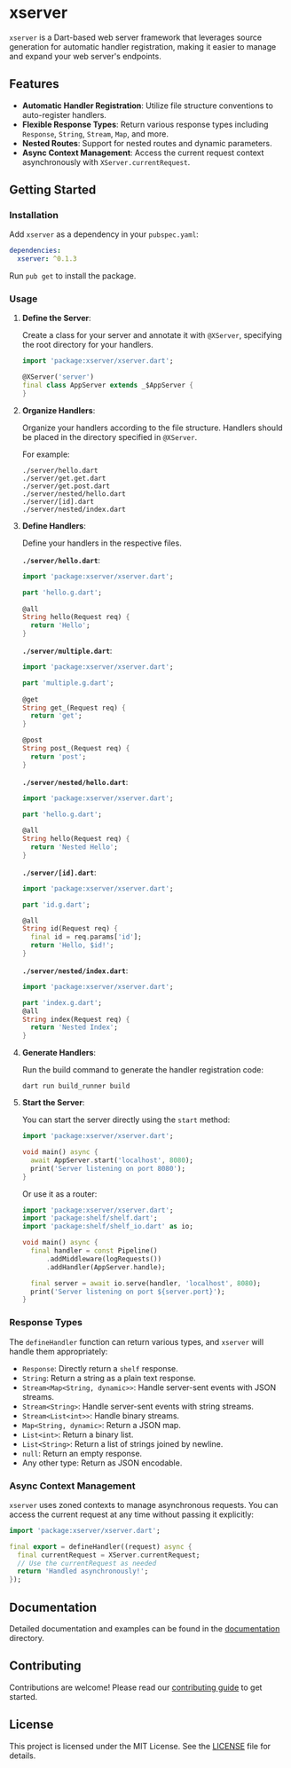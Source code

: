 # xserver

`xserver` is a Dart-based web server framework that leverages source generation for automatic handler registration, making it easier to manage and expand your web server's endpoints.

## Features

- **Automatic Handler Registration**: Utilize file structure conventions to auto-register handlers.
- **Flexible Response Types**: Return various response types including `Response`, `String`, `Stream`, `Map`, and more.
- **Nested Routes**: Support for nested routes and dynamic parameters.
- **Async Context Management**: Access the current request context asynchronously with `XServer.currentRequest`.

## Getting Started

### Installation

Add `xserver` as a dependency in your `pubspec.yaml`:

```yaml
dependencies:
  xserver: ^0.1.3
```

Run `pub get` to install the package.

### Usage

1. **Define the Server**:

   Create a class for your server and annotate it with `@XServer`, specifying the root directory for your handlers.

   ```dart
   import 'package:xserver/xserver.dart';

   @XServer('server')
   final class AppServer extends _$AppServer {
   }
   ```

2. **Organize Handlers**:

   Organize your handlers according to the file structure. Handlers should be placed in the directory specified in `@XServer`.

   For example:

   ```plaintext
   ./server/hello.dart
   ./server/get.get.dart
   ./server/get.post.dart
   ./server/nested/hello.dart
   ./server/[id].dart
   ./server/nested/index.dart
   ```

3. **Define Handlers**:

   Define your handlers in the respective files.

   **`./server/hello.dart`**:
   ```dart
   import 'package:xserver/xserver.dart';

   part 'hello.g.dart';
 
   @all
   String hello(Request req) {
     return 'Hello';
   }
   ```

   **`./server/multiple.dart`**:
   ```dart
   import 'package:xserver/xserver.dart';

   part 'multiple.g.dart';
 
   @get
   String get_(Request req) {
     return 'get';
   }
   
   @post
   String post_(Request req) {
     return 'post';
   }
   ```

   **`./server/nested/hello.dart`**:
   ```dart
   import 'package:xserver/xserver.dart';

   part 'hello.g.dart';
 
   @all
   String hello(Request req) {
     return 'Nested Hello';
   }
   ```

   **`./server/[id].dart`**:
   ```dart
   import 'package:xserver/xserver.dart';

   part 'id.g.dart'; 

   @all
   String id(Request req) {
     final id = req.params['id'];
     return 'Hello, $id!';
   }
   ```

   **`./server/nested/index.dart`**:
   ```dart
   import 'package:xserver/xserver.dart';
   
   part 'index.g.dart';  
   @all
   String index(Request req) {
     return 'Nested Index';
   }
   ```

4. **Generate Handlers**:

   Run the build command to generate the handler registration code:

   ```shell
   dart run build_runner build
   ```

5. **Start the Server**:

   You can start the server directly using the `start` method:

   ```dart
   import 'package:xserver/xserver.dart';

   void main() async {
     await AppServer.start('localhost', 8080);
     print('Server listening on port 8080');
   }
   ```

   Or use it as a router:

   ```dart
   import 'package:xserver/xserver.dart';
   import 'package:shelf/shelf.dart';
   import 'package:shelf/shelf_io.dart' as io;

   void main() async {
     final handler = const Pipeline()
         .addMiddleware(logRequests())
         .addHandler(AppServer.handle);

     final server = await io.serve(handler, 'localhost', 8080);
     print('Server listening on port ${server.port}');
   }
   ```

### Response Types

The `defineHandler` function can return various types, and `xserver` will handle them appropriately:

- `Response`: Directly return a `shelf` response.
- `String`: Return a string as a plain text response.
- `Stream<Map<String, dynamic>>`: Handle server-sent events with JSON streams.
- `Stream<String>`: Handle server-sent events with string streams.
- `Stream<List<int>>`: Handle binary streams.
- `Map<String, dynamic>`: Return a JSON map.
- `List<int>`: Return a binary list.
- `List<String>`: Return a list of strings joined by newline.
- `null`: Return an empty response.
- Any other type: Return as JSON encodable.

### Async Context Management

`xserver` uses zoned contexts to manage asynchronous requests. You can access the current request at any time without passing it explicitly:

```dart
import 'package:xserver/xserver.dart';

final export = defineHandler((request) async {
  final currentRequest = XServer.currentRequest;
  // Use the currentRequest as needed
  return 'Handled asynchronously!';
});
```

## Documentation

Detailed documentation and examples can be found in the [documentation](docs/) directory.

## Contributing

Contributions are welcome! Please read our [contributing guide](CONTRIBUTING.md) to get started.

## License

This project is licensed under the MIT License. See the [LICENSE](LICENSE) file for details.
